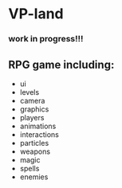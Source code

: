 # VP-land
### work in progress!!!

## RPG game including:
- ui
- levels
- camera
- graphics
- players
- animations
- interactions
- particles
- weapons
- magic
- spells
- enemies

